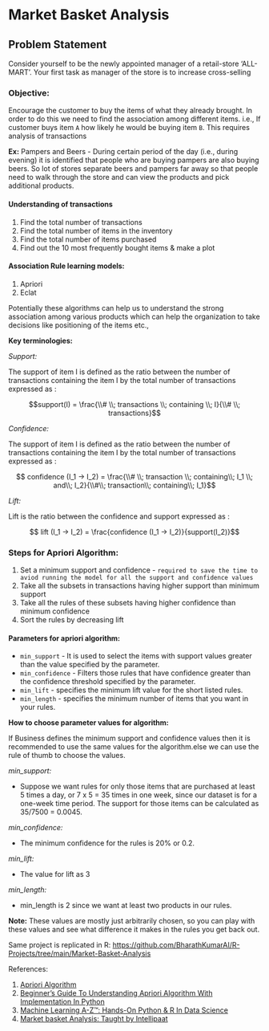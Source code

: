 # Market Basket Analysis

## Problem Statement

Consider yourself to be the newly appointed manager of a retail-store ‘ALL-MART’. Your first task as manager of the store is to increase cross-selling

### Objective:

Encourage the customer to buy the items of what they already brought. In order to do this we need to find the association among different items. i.e., If customer buys item `A` how likely he would be buying item `B`. This requires analysis of transactions

**Ex:** Pampers and Beers - During certain period of the day (i.e., during evening) it is identified that people who are buying pampers are also buying beers. So lot of stores separate beers and pampers far away so that people need to walk through the store and can view the products and pick additional products.

#### Understanding of transactions

1. Find the total number of transactions
2. Find the total number of items in the inventory
3. Find the total number of items purchased
4. Find out the 10 most frequently bought items & make a plot

#### Association Rule learning models:

1. Apriori
2. Eclat

Potentially these algorithms can help us to understand the strong association among various products which can help the organization to take decisions like positioning of the items etc.,

**Key terminologies:**

_Support:_

The support of item I is defined as the ratio between the number of transactions containing the item I by the total number of transactions expressed as :

$$support(I) = \frac{\\# \\; transactions \\;  containing \\; I}{\\# \\;  transactions}$$

_Confidence:_

The support of item I is defined as the ratio between the number of transactions containing the item I by the total number of transactions expressed as :

$$ confidence (I_1 -> I_2) = \frac{\\# \\; transaction \\; containing\\; I_1 \\; and\\; I_2}{\\#\\; transaction\\; containing\\; I_1}$$

_Lift:_

Lift is the ratio between the confidence and support expressed as :

$$ lift (I_1 -> I_2) = \frac{confidence (I_1 -> I_2)}{support(I_2)}$$

### Steps for Apriori Algorithm:

1. Set a minimum support and confidence - `required to save the time to aviod running the model for all the support and confidence values`
2. Take all the subsets in transactions having higher support than minimum support
3. Take all the rules of these subsets having higher confidence than minimum confidence
4. Sort the rules by decreasing lift

#### Parameters for apriori algorithm:

- `min_support` - It is used to select the items with support values greater than the value specified by the parameter.
- `min_confidence` - Filters those rules that have confidence greater than the confidence threshold specified by the parameter.
- `min_lift` - specifies the minimum lift value for the short listed rules.
- `min_length` - specifies the minimum number of items that you want in your rules.

**How to choose parameter values for algorithm:**

If Business defines the minimum support and confidence values then it is recommended to use the same values for the algorithm.else we can use the rule of thumb to choose the values.

_min_support:_

- Suppose we want rules for only those items that are purchased at least 5 times a day, or 7 x 5 = 35 times in one week, since our dataset is for a one-week time period. The support for those items can be calculated as 35/7500 = 0.0045.

_min_confidence:_

- The minimum confidence for the rules is 20% or 0.2.

_min_lift:_

- The value for lift as 3

_min_length:_

- min_length is 2 since we want at least two products in our rules.

**Note:** These values are mostly just arbitrarily chosen, so you can play with these values and see what difference it makes in the rules you get back out.

Same project is replicated in R: https://github.com/BharathKumarAI/R-Projects/tree/main/Market-Basket-Analysis

References:

1. [Apriori Algorithm](https://www.geeksforgeeks.org/apriori-algorithm-in-python/)
2. [Beginner’s Guide To Understanding Apriori Algorithm With Implementation In Python](https://analyticsindiamag.com/beginners-guide-to-understanding-apriori-algorithm-with-implementation-in-python/)
3. [Machine Learning A-Z™: Hands-On Python & R In Data Science](https://www.udemy.com/course/machinelearning/)
4. [Market basket Analysis: Taught by Intellipaat](https://intellipaat.com/)
